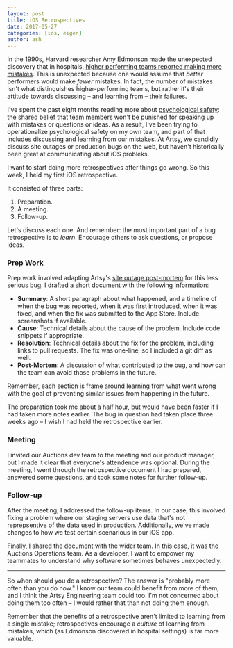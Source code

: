 ```yaml
---
layout: post
title: iOS Retrospectives
date: 2017-05-27
categories: [ios, eigen]
author: ash
---
```


In the 1990s, Harvard researcher Amy Edmonson made the unexpected discovery that in hospitals, [higher performing teams reported making more mistakes](https://www.researchgate.net/publication/250959492_Learning_from_Mistakes_Is_Easier_Said_Than_Done_Group_and_Organizational_Influences_on_the_Detection_and_Correction_of_Human_Error). This is unexpected because one would assume that _better_ performers would make _fewer_ mistakes. In fact, the number of mistakes isn't what distinguishes higher-performing teams, but rather it's their attitude towards discussing – and learning from – their failures.

I've spent the past eight months reading more about [psychological safety](https://en.wikipedia.org/wiki/Psychological_safety): the shared belief that team members won't be punished for speaking up with mistakes or questions or ideas. As a result, I've been trying to operationalize psychological safety on my own team, and part of that includes discussing and learning from our mistakes. At Artsy, we candidly discuss site outages or production bugs on the web, but haven't historically been great at communicating about iOS probleks. 

I want to start doing more retrospectives after things go wrong. So this week, I held my first iOS retrospective.

<!-- more -->

It consisted of three parts:

1. Preparation.
1. A meeting.
1. Follow-up.

Let's discuss each one. And remember: the most important part of a bug retrospective is to _learn_. Encourage others to ask questions, or propose ideas.

### Prep Work

Prep work involved adapting Artsy's [site outage post-mortem](https://artsy.github.io/blog/2014/11/19/how-to-write-great-outage-post-mortems/) for this less serious bug. I drafted a short document with the following information:

- **Summary**: A short paragraph about what happened, and a timeline of when the bug was reported, when it was first introduced, when it was fixed, and when the fix was submitted to the App Store. Include screenshots if available.
- **Cause**: Technical details about the cause of the problem. Include code snippets if appropriate.
- **Resolution**: Technical details about the fix for the problem, including links to pull requests. The fix was one-line, so I included a git diff as well.
- **Post-Mortem**: A discussion of what contributed to the bug, and how can the team can avoid those problems in the future.

Remember, each section is frame around learning from what went wrong with the goal of preventing similar issues from happening in the future.

The preparation took me about a half hour, but would have been faster if I had taken more notes earlier. The bug in question had taken place three weeks ago – I wish I had held the retrospective earlier.

### Meeting

I invited our Auctions dev team to the meeting and our product manager, but I made it clear that everyone's attendence was optional. During the meeting, I went through the retrospective document I had prepared, answered some questions, and took some notes for further follow-up.

### Follow-up

After the meeting, I addressed the follow-up items. In our case, this involved fixing a problem where our staging servers use data that's not reprepsentive of the data used in production. Additionally, we've made changes to how we test certain scenarious in our iOS app.

Finally, I shared the document with the wider team. In this case, it was the Auctions Operations team. As a developer, I want to empower my teammates to understand why software sometimes behaves unexpectedly. 

---

So when should you do a retrospective? The answer is "probably more often than you do now." I know our team could benefit from more of them, and I think the Artsy Engineering team could too. I'm not concerned about doing them too often – I would rather that than not doing them enough.

Remember that the benefits of a retrospective aren't limited to learning from a single mistake; retrospectives encourage a _culture_ of learning from mistakes, which (as Edmonson discovered in hospital settings) is far more valuable.
